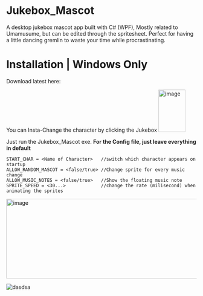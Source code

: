 # Jukebox_Mascot
A desktop jukebox mascot app built with C# (WPF), Mostly related to Umamusume, but can be edited through the spritesheet.
Perfect for having a little dancing gremlin to waste your time while procrastinating.

# Installation | Windows Only
Download latest here:

You can Insta-Change the character by clicking the Jukebox
<img width="71" height="112" alt="image" src="https://github.com/user-attachments/assets/a2cb48df-de68-4ead-9ffb-4286da64a994" />


Just run the Jukebox_Mascot exe.
**For the Config file, just leave everything in default** <br />
```
START_CHAR = <Name of Character>   //switch which character appears on startup
ALLOW_RANDOM_MASCOT = <false/true> //Change sprite for every music change
ALLOW_MUSIC_NOTES = <false/true>   //Show the floating music note
SPRITE_SPEED = <30...>             //change the rate (milisecond) when animating the sprites
```
<img width="556" height="211" alt="image" src="https://github.com/user-attachments/assets/e40aa18b-fcd7-4c1d-be6a-d278c8c4615a" />


![dasdsa](https://github.com/user-attachments/assets/769d2fc3-6b90-4dfe-a767-3fd6c33513d9)


